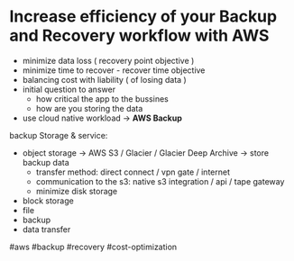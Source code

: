 # Increase efficiency of your Backup and Recovery workflow with AWS
-   minimize data loss ( recovery point objective )
-   minimize time to recover - recover time objective
-   balancing cost with liability ( of losing data )
-   initial question to answer
    -   how critical the app to the bussines
    -   how are you storing the data
-   use cloud native workload → **AWS Backup**

backup Storage & service:

-   object storage → AWS S3 / Glacier / Glacier Deep Archive → store backup data
    -   transfer method: direct connect / vpn gate / internet
    -   communication to the s3: native s3 integration / api / tape gateway
    -   minimize disk storage
-   block storage
-   file
-   backup
-   data transfer

#aws #backup #recovery #cost-optimization